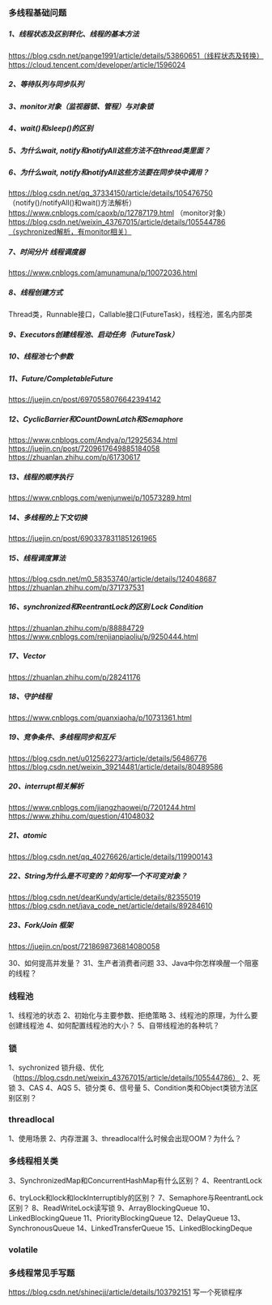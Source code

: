 ### 多线程基础问题
##### 1、线程状态及区别转化、线程的基本方法
https://blog.csdn.net/pange1991/article/details/53860651（线程状态及转换）
https://cloud.tencent.com/developer/article/1596024



##### 2、等待队列与同步队列
##### 3、monitor对象（监视器锁、管程）与对象锁
##### 4、wait()和sleep()的区别
##### 5、为什么wait, notify和notifyAll这些方法不在thread类里面？
##### 6、为什么wait, notify和notifyAll这些方法要在同步块中调用？
https://blog.csdn.net/qq_37334150/article/details/105476750 （notify()/notifyAll()和wait()方法解析）
https://www.cnblogs.com/caoxb/p/12787179.html （monitor对象）
https://blog.csdn.net/weixin_43767015/article/details/105544786（sychronized解析，有monitor相关）


##### 7、时间分片 线程调度器
https://www.cnblogs.com/amunamuna/p/10072036.html


##### 8、线程创建方式
Thread类，Runnable接口，Callable接口(FutureTask)，线程池，匿名内部类

##### 9、Executors创建线程池、启动任务（FutureTask）

##### 10、线程池七个参数

##### 11、Future/CompletableFuture
https://juejin.cn/post/6970558076642394142

##### 12、CyclicBarrier和CountDownLatch和Semaphore
https://www.cnblogs.com/Andya/p/12925634.html
https://juejin.cn/post/7209617649885184058
https://zhuanlan.zhihu.com/p/61730617

##### 13、线程的顺序执行
https://www.cnblogs.com/wenjunwei/p/10573289.html

##### 14、多线程的上下文切换
https://juejin.cn/post/6903378311851261965

##### 15、线程调度算法
https://blog.csdn.net/m0_58353740/article/details/124048687
https://zhuanlan.zhihu.com/p/371737531

##### 16、synchronized和ReentrantLock的区别  Lock  Condition
https://zhuanlan.zhihu.com/p/88884729
https://www.cnblogs.com/renjianpiaoliu/p/9250444.html

##### 17、Vector
https://zhuanlan.zhihu.com/p/28241176

##### 18、守护线程
https://www.cnblogs.com/quanxiaoha/p/10731361.html

##### 19、竞争条件、多线程同步和互斥
https://blog.csdn.net/u012562273/article/details/56486776
https://blog.csdn.net/weixin_39214481/article/details/80489586

##### 20、interrupt相关解析
https://www.cnblogs.com/jiangzhaowei/p/7201244.html
https://www.zhihu.com/question/41048032

##### 21、atomic
https://blog.csdn.net/qq_40276626/article/details/119900143

##### 22、String为什么是不可变的？如何写一个不可变对象？
https://blog.csdn.net/dearKundy/article/details/82355019
https://blog.csdn.net/java_code_net/article/details/89284610

##### 23、Fork/Join 框架
https://juejin.cn/post/7218698736814080058



30、如何提高并发量？
31、生产者消费者问题
33、Java中你怎样唤醒一个阻塞的线程？



### 线程池
1、线程池的状态
2、初始化与主要参数、拒绝策略
3、线程池的原理，为什么要创建线程池
4、如何配置线程池的大小？
5、自带线程池的各种坑？



### 锁
1、sychronized 锁升级、优化（https://blog.csdn.net/weixin_43767015/article/details/105544786）
2、死锁
3、CAS
4、AQS
5、锁分类
6、信号量
5、Condition类和Object类锁方法区别区别？

### threadlocal
1、使用场景
2、内存泄漏
3、threadlocal什么时候会出现OOM？为什么？


### 多线程相关类

3、SynchronizedMap和ConcurrentHashMap有什么区别？
4、ReentrantLock

6、tryLock和lock和lockInterruptibly的区别？
7、Semaphore与ReentrantLock区别？
8、ReadWriteLock读写锁
9、ArrayBlockingQueue
10、LinkedBlockingQueue
11、PriorityBlockingQueue
12、DelayQueue
13、SynchronousQueue
14、LinkedTransferQueue
15、LinkedBlockingDeque

### volatile

### 多线程常见手写题
https://blog.csdn.net/shinecjj/article/details/103792151
写一个死锁程序



